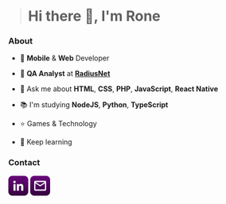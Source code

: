 > # Hi there :wave:, I'm Rone


### About

- :sparkler: **Mobile** & **Web** Developer

- :office: **QA Analyst** at [**RadiusNet**](https://www.radius.net.br/)

- :speech_balloon: Ask me about **HTML**, **CSS**, **PHP**, **JavaScript**, **React Native**

- :books: I'm studying **NodeJS**, **Python**, **TypeScript**

-  :star: Games & Technology

- :rocket: Keep learning


### Contact
[<img src="images/linkedin.png" width=40px>](https://www.linkedin.com/in/rone-michelan)
[<img src="images/email.png" width=40px>](rone.michelan@gmail.com)
